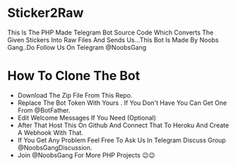 # Sticker2Raw

This Is The PHP Made Telegram Bot Source Code Which Converts The Given Stickers Into Raw Files And Sends Us...This Bot Is Made By Noobs Gang..Do Follow Us On Telegram @NoobsGang

# How To Clone The Bot

* Download The Zip File From This Repo.
* Replace The Bot Token With Yours . If You Don't Have You Can Get One From @BotFather.
* Edit Welcome Messages If You Need (Optional)
* After That Host This On Github And Connect That To Heroku And Create A Webhook With That.
* If You Get Any Problem Feel Free To Ask Us In Telegram Discuss Group @NoobsGangDiscussion.
* Join @NoobsGang For More PHP Projects :wink::wink:
